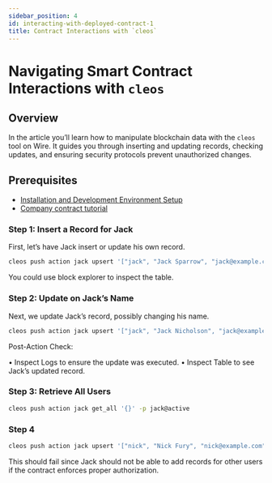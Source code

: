 ```yaml
---
sidebar_position: 4
id: interacting-with-deployed-contract-1
title: Contract Interactions with `cleos`
---
```



# Navigating Smart Contract Interactions with `cleos`

## Overview

In the article you’ll learn how to manipulate blockchain data with the `cleos` tool on Wire. It guides you through inserting and updating records, checking updates, and ensuring security protocols prevent unauthorized changes.

## Prerequisites

- [Installation and Development Environment Setup](../getting-started/getting-started-intro.md)
- [Company contract tutorial](./company-contract.md)

### Step 1: Insert a Record for Jack

First, let’s have Jack insert or update his own record.

```bash
cleos push action jack upsert '["jack", "Jack Sparrow", "jack@example.com", "active"]' -p jack@active
```

You could use block explorer to inspect the table.

### Step 2: Update on Jack’s Name

Next, we update Jack’s record, possibly changing his name.

```bash
cleos push action jack upsert '["jack", "Jack Nicholson", "jack@example.com", "active"]' -p jack@active
```

Post-Action Check:

 • Inspect Logs to ensure the update was executed.
 • Inspect Table to see Jack’s updated record.

### Step 3: Retrieve All Users

```bash
cleos push action jack get_all '{}' -p jack@active
```

### Step 4

```bash
cleos push action jack upsert '["nick", "Nick Fury", "nick@example.com", "active"]' -p jack@active
```

This should fail since Jack should not be able to add records for other users if the contract enforces proper authorization.

<!-- ## Step 5 -->


